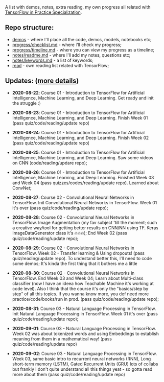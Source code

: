 A list with demos, notes, extra reading, my own progress all related with [TensorFlow in Practice Specialization](https://www.coursera.org/specializations/tensorflow-in-practice). 

## Repo structure:

- [demos](demos/)  - where I'll place all the code, demos, models, notebooks etc;
- [progress/checklist.md](progress/checklist.md) - where I'll check my progress;
- [progress/timeline.md](progress/timeline.md) - where you can view my progress as a timeline;
- [notes/readme.md](notes/) - where I'll add my notes, questions etc;
- [notes/keywords.md](notes/keywords.md) - a list of keywords;
- [read](read/)  - own reading list related with TensorFlow;


## Updates: ([more details](progress/timeline.md))
- **2020-08-22**: Course 01 - Introduction to TensorFlow for Artificial Intelligence, Machine Learning, and Deep Learning. Get ready and init the struggle :)

- **2020-08-23**: Course 01 - Introduction to TensorFlow for Artificial Intelligence, Machine Learning, and Deep Learning. Finish Week 01 (pass quiz/code/reading/update repo)

- **2020-08-24**: Course 01 - Introduction to TensorFlow for Artificial Intelligence, Machine Learning, and Deep Learning. Finish Week 02 (pass quiz/code/reading/update repo)

- **2020-08-25**: Course 01 - Introduction to TensorFlow for Artificial Intelligence, Machine Learning, and Deep Learning. Saw some videos on CNN (code/reading/updare repo);

- **2020-08-26**: Course 01 - Introduction to TensorFlow for Artificial Intelligence, Machine Learning, and Deep Learning. Finished Week 03 and Week 04 (pass quizzes/codes/reading/update repo). Learned about ConvNet;

- **2020-08-27**: Course 02 - Convolutional Neural Networks in TensorFlow. Init Convolutional Neural Networks in TensorFlow. Week 01 it's over (pass quiz/code/reading/update repo);

- **2020-08-28**: Course 02 - Convolutional Neural Networks in TensorFlow. Image Augmentation (my fav subject 'till the moment; such a creative way/tool for getting better results on CNN/NN using TF. Keras ImageDataGenerator class it's 🔥🔥🔥); End Week 02 (pass quiz/code/reading/update repo);

- **2020-08-29**: Course 02 - Convolutional Neural Networks in TensorFlow. Week 02 - Transfer learning & Using dropouts! (pass quiz/reading/update repo). To undestand better this, I'll need to code some demos; It's kinda the first thing that it bothers me a little

- **2020-08-30**: Course 02 - Convolutional Neural Networks in TensorFlow. End Week 03 and Week 04; Learn about Multi-class classifier (now I have an ideea how Teachable Machine it's working at code level). Also I think that the course it's only the "basics/step by step" of all this topics. If you wanna know more, you def need more practice/code/books/run in prod. (pass quiz/code/reading/update repo);

- **2020-08-31**: Course 03 - Natural Language Processing in TensorFlow. Init Natural Language Processing in TensorFlow. Week 01 it's over (pass quiz/code/reading/update repo);

- **2020-09-01**: Course 03 - Natural Language Processing in TensorFlow. Week 02 was about tokenized words and using Embeddings to establish meaning from them in a mathematical way! (pass quiz/code/reading/update repo)

- **2020-09-02**: Course 03 - Natural Language Processing in TensorFlow. Week 03, same basic intro to recurrent neural networks (RNN), Long short-term memory (LSTM), Gated Recurrent Units (GRU) lots of collabs but frankly I don't quite understand all this things yeat - so gotta read more about them (pass quiz/code/reading/update repo)